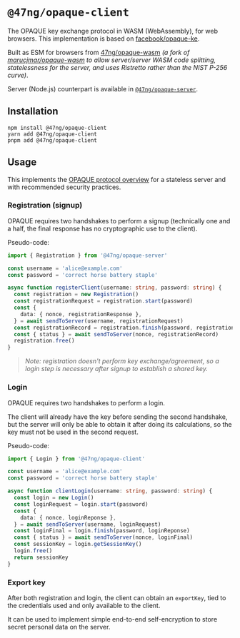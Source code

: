 # `@47ng/opaque-client`

The OPAQUE key exchange protocol in WASM (WebAssembly), for web browsers.
This implementation is based on [facebook/opaque-ke](https://github.com/facebook/opaque-ke).

Built as ESM for browsers from [47ng/opaque-wasm](https://github.com/47ng/opaque-wasm/tree/fork/47ng-opaque/do-not-merge-to-upstream)
_(a fork of [marucjmar/opaque-wasm](https://github.com/marucjmar/opaque-wasm)
to allow server/server WASM code splitting, statelessness for the server, and uses Ristretto rather than the NIST P-256 curve)_.

Server (Node.js) counterpart is available in [`@47ng/opaque-server`](https://npmjs.com/package/@47ng/opaque-server).

## Installation

```
npm install @47ng/opaque-client
yarn add @47ng/opaque-client
pnpm add @47ng/opaque-client
```

## Usage

This implements the [OPAQUE protocol overview](https://github.com/47ng/opaque/blob/main/docs/opaque-protocol-overview.md)
for a stateless server and with recommended security practices.

### Registration (signup)

OPAQUE requires two handshakes to perform a signup (technically one and a half,
the final response has no cryptographic use to the client).

Pseudo-code:

```ts
import { Registration } from '@47ng/opaque-server'

const username = 'alice@example.com'
const password = 'correct horse battery staple'

async function registerClient(username: string, password: string) {
  const registration = new Registration()
  const registrationRequest = registration.start(password)
  const {
    data: { nonce, registrationResponse },
  } = await sendToServer(username, registrationRequest)
  const registrationRecord = registration.finish(password, registrationResponse)
  const { status } = await sendToServer(nonce, registrationRecord)
  registration.free()
}
```

> _Note: registration doesn't perform key exchange/agreement,
> so a login step is necessary after signup to establish a shared key._

### Login

OPAQUE requires two handshakes to perform a login.

The client will already have the key before sending the second handshake, but
the server will only be able to obtain it after doing its calculations, so
the key must not be used in the second request.

Pseudo-code:

```ts
import { Login } from '@47ng/opaque-client'

const username = 'alice@example.com'
const password = 'correct horse battery staple'

async function clientLogin(username: string, password: string) {
  const login = new Login()
  const loginRequest = login.start(password)
  const {
    data: { nonce, loginReponse },
  } = await sendToServer(username, loginRequest)
  const loginFinal = login.finish(password, loginReponse)
  const { status } = await sendToServer(nonce, loginFinal)
  const sessionKey = login.getSessionKey()
  login.free()
  return sessionKey
}
```

### Export key

After both registration and login, the client can obtain an `exportKey`,
tied to the credentials used and only available to the client.

It can be used to implement simple end-to-end self-encryption to store secret
personal data on the server.
